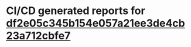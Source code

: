 # CI/CD generated reports for [df2e05c345b154e057a21ee3de4cb23a712cbfe7](https://github.com/hydephp/develop/commit/df2e05c345b154e057a21ee3de4cb23a712cbfe7)
